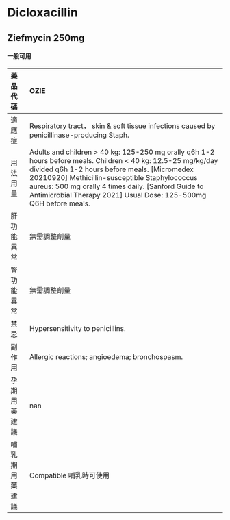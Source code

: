 # Dicloxacillin

## Ziefmycin 250mg

#### 一般可用

| 藥品代碼       | OZIE                                                                                                                                                                                                                                                                                                                                       |
|:---------------|:-------------------------------------------------------------------------------------------------------------------------------------------------------------------------------------------------------------------------------------------------------------------------------------------------------------------------------------------|
| 適應症         | Respiratory tract， skin & soft tissue infections caused by penicillinase-producing Staph.                                                                                                                                                                                                                                                 |
| 用法用量       | Adults and children > 40 kg: 125-250 mg orally q6h 1-2 hours before meals. Children < 40 kg: 12.5-25 mg/kg/day divided q6h 1-2 hours before meals. [Micromedex 20210920] Methicillin-susceptible Staphylococcus aureus: 500 mg orally 4 times daily. [Sanford Guide to Antimicrobial Therapy 2021] Usual Dose: 125-500mg Q6H before meals. |
| 肝功能異常     | 無需調整劑量                                                                                                                                                                                                                                                                                                                               |
| 腎功能異常     | 無需調整劑量                                                                                                                                                                                                                                                                                                                               |
| 禁忌           | Hypersensitivity to penicillins.                                                                                                                                                                                                                                                                                                           |
| 副作用         | Allergic reactions; angioedema; bronchospasm.                                                                                                                                                                                                                                                                                              |
| 孕期用藥建議   | nan                                                                                                                                                                                                                                                                                                                                        |
| 哺乳期用藥建議 | Compatible 哺乳時可使用                                                                                                                                                                                                                                                                                                                    |

